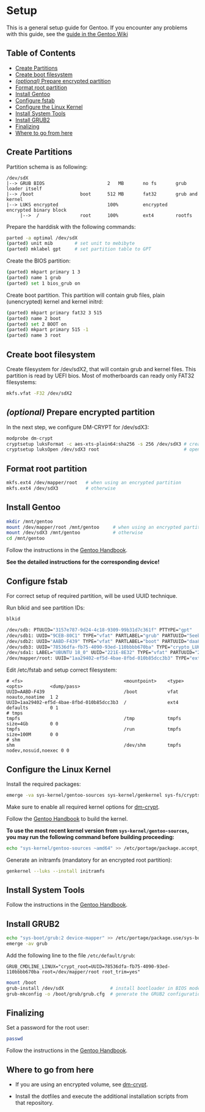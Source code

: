 # Setup

This is a general setup guide for Gentoo.
If you encounter any problems with this guide, see the [guide in the Gentoo Wiki](https://wiki.gentoo.org/wiki/Full_Disk_Encryption_From_Scratch_Simplified)

## Table of Contents

* [Create Partitions](#create-partitions)
* [Create boot filesystem](#create-boot-filesystem)
* [*(optional)* Prepare encrypted partition](#optional-prepare-encrypted-partition)
* [Format root partition](#format-root-partition)
* [Install Gentoo](#install-gentoo)
* [Configure fstab](#configure-fstab)
* [Configure the Linux Kernel](#configure-the-linux-kernel)
* [Install System Tools](#install-system-tools)
* [Install GRUB2](#install-grub2)
* [Finalizing](#finalizing)
* [Where to go from here](#where-to-go-from-here)

## Create Partitions
Partition schema is as following:
```
/dev/sdX
|--> GRUB BIOS                       2   MB       no fs       grub loader itself
|--> /boot                 boot      512 MB       fat32       grub and kernel
|--> LUKS encrypted                  100%         encrypted   encrypted binary block 
     |-->  /               root      100%         ext4        rootfs
```

Prepare the harddisk with the following commands:
```bash
parted -a optimal /dev/sdX
(parted) unit mib        # set unit to mebibyte
(parted) mklabel gpt     # set partition table to GPT
```

Create the BIOS partition:
```bash
(parted) mkpart primary 1 3
(parted) name 1 grub
(parted) set 1 bios_grub on
```

Create boot partition. This partition will contain grub files, plain (unencrypted) kernel and kernel initrd:
```bash
(parted) mkpart primary fat32 3 515
(parted) name 2 boot
(parted) set 2 BOOT on
(parted) mkpart primary 515 -1
(parted) name 3 root
```

## Create boot filesystem
Create filesystem for /dev/sdX2, that will contain grub and kernel files. This partition is read by UEFI bios. Most of motherboards can ready only FAT32 filesystems:
```bash
mkfs.vfat -F32 /dev/sdX2
```

## *(optional)* Prepare encrypted partition

In the next step, we configure DM-CRYPT for /dev/sdX3:
```bash
modprobe dm-crypt
cryptsetup luksFormat -c aes-xts-plain64:sha256 -s 256 /dev/sdX3 # create the encrypted partition
cryptsetup luksOpen /dev/sdX3 root                               # open encrypted device
```

## Format root partition

```bash
mkfs.ext4 /dev/mapper/root   # when using an encrypted partition
mkfs.ext4 /dev/sdX3          # otherwise
```

## Install Gentoo

```bash
mkdir /mnt/gentoo
mount /dev/mapper/root /mnt/gentoo     # when using an encrypted partition
mount /dev/sdX3 /mnt/gentoo            # otherwise
cd /mnt/gentoo
```

Follow the instructions in the [Gentoo Handbook](https://wiki.gentoo.org/wiki/Handbook:AMD64/Installation/Stage).

**See the detailed instructions for the corresponding device!**

## Configure fstab

For correct setup of required partition, will be used UUID technique.

Run blkid and see partition IDs: 

```bash
blkid

/dev/sdb: PTUUID="3157e787-9d24-4c18-9309-99b31d7c361f" PTTYPE="gpt"
/dev/sdb1: UUID="9CEB-80C1" TYPE="vfat" PARTLABEL="grub" PARTUUID="5eebb27e-9201-45b4-a17a-7ec39983ce2e"
/dev/sdb2: UUID="AABD-F439" TYPE="vfat" PARTLABEL="boot" PARTUUID="daa859db-14ba-4e3c-ba0e-f3eb75768bc6"
/dev/sdb3: UUID="78536dfa-fb75-4090-93ed-110bbbb670ba" TYPE="crypto_LUKS" PARTLABEL="primary" PARTUUID="f7bcb91c-9a0b-4ce7-9acb-b058bb434609"
/dev/sda1: LABEL="UBUNTU 18_0" UUID="221E-8E32" TYPE="vfat" PARTUUID="28153003-01"
/dev/mapper/root: UUID="1aa29402-ef5d-4bae-8fbd-010b85dcc3b3" TYPE="ext4"
```

Edit /etc/fstab and setup correct filesystem:

```fstab
# <fs>                                     <mountpoint>    <type>          <opts>          <dump/pass>
UUID=AABD-F439                             /boot           vfat            noauto,noatime  1 2
UUID=1aa29402-ef5d-4bae-8fbd-010b85dcc3b3  /               ext4            defaults        0 1
# tmps
tmpfs                                      /tmp            tmpfs           size=4Gb        0 0
tmpfs                                      /run            tmpfs           size=100M       0 0
# shm
shm                                        /dev/shm        tmpfs           nodev,nosuid,noexec 0 0
```

## Configure the Linux Kernel

Install the required packages:

```bash
emerge -va sys-kernel/gentoo-sources sys-kernel/genkernel sys-fs/cryptsetup
```

Make sure to enable all required kernel options for [dm-crypt](https://wiki.gentoo.org/wiki/Dm-crypt#Kernel_Configuration).

Follow the [Gentoo Handbook](https://wiki.gentoo.org/wiki/Handbook:AMD64/Installation/Kernel) to build the kernel.

**To use the most recent kernel version from `sys-kernel/gentoo-sources`, you may run the following command before building proceeding:**

```bash
echo "sys-kernel/gentoo-sources ~amd64" >> /etc/portage/package.accept_keywords 
```

Generate an initramfs (mandatory for an encrypted root partition):

```bash
genkernel --luks --install initramfs 
```
## Install System Tools

Follow the instructions in the [Gentoo Handbook](ttps://wiki.gentoo.org/wiki/Handbook:AMD64/Installation/Tools).

## Install GRUB2

```bash
echo "sys-boot/grub:2 device-mapper" >> /etc/portage/package.use/sys-boot
emerge -av grub
```

Add the following line to the file `/etc/default/grub`:

```
GRUB_CMDLINE_LINUX="crypt_root=UUID=78536dfa-fb75-4090-93ed-110bbbb670ba root=/dev/mapper/root root_trim=yes"
```

```bash
mount /boot
grub-install /dev/sdX                 # install bootloader in BIOS mode
grub-mkconfig -o /boot/grub/grub.cfg  # generate the GRUB2 configuration file
```

## Finalizing

Set a password for the root user:

```bash
passwd
```

Follow the instructions in the [Gentoo Handbook](https://wiki.gentoo.org/wiki/Handbook:AMD64/Installation/Finalizing).

## Where to go from here

* If you are using an encrypted volume, see [dm-crypt](https://wiki.gentoo.org/wiki/Dm-crypt).

* Install the dotfiles and execute the additional installation scripts from that repository.
